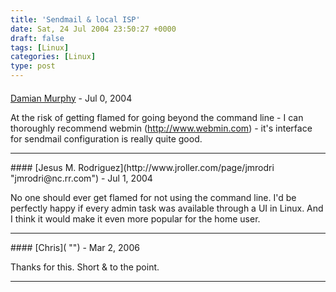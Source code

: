 ```yaml
---
title: 'Sendmail & local ISP'
date: Sat, 24 Jul 2004 23:50:27 +0000
draft: false
tags: [Linux]
categories: [Linux]
type: post
---
```



#### 
[Damian Murphy](http://blog.murf.org "spam@murf.org") - <time datetime="2004-07-25 20:36:31">Jul 0, 2004</time>

At the risk of getting flamed for going beyond the command line - I can thoroughly recommend webmin (http://www.webmin.com) - it's interface for sendmail configuration is really quite good.
<hr />
#### 
[Jesus M. Rodriguez](http://www.jroller.com/page/jmrodri "jmrodri@nc.rr.com") - <time datetime="2004-07-26 16:18:30">Jul 1, 2004</time>

No one should ever get flamed for not using the command line. I'd be perfectly happy if every admin task was available through a UI in Linux. And I think it would make it even more popular for the home user.
<hr />
#### 
[Chris]( "") - <time datetime="2006-03-07 11:59:14">Mar 2, 2006</time>

Thanks for this. Short & to the point.
<hr />
